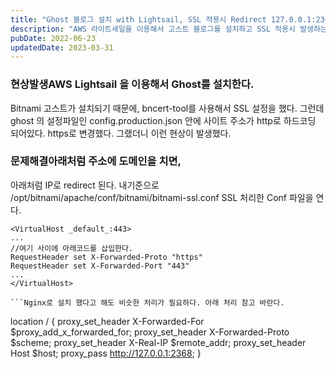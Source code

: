 ```yaml
---
title: "Ghost 블로그 설치 with Lightsail, SSL 적용시 Redirect 127.0.0.1:2368 해결방법"
description: "AWS 라이트세일을 이용해서 고스트 블로그를 설치하고 SSL 적용시 발생하는 문제를 해결합니다."
pubDate: 2022-06-23
updatedDate: 2023-03-31
---
```


### 현상발생AWS Lightsail 을 이용해서 Ghost를 설치한다.

Bitnami 고스트가 설치되기 때문에, bncert-tool를 사용해서 SSL 설정을 했다.
그런데 ghost 의 설정파일인 config.production.json 안에 사이트 주소가 http로 하드코딩 되어있다. https로 변경했다.
그랬더니 이런 현상이 발생했다.

### 문제해결아래처럼 주소에 도메인을 치면,

아래처럼 IP로 redirect 된다.
내기준으로 /opt/bitnami/apache/conf/bitnami/bitnami-ssl.conf
SSL 처리한 Conf 파일을 연다.
```
<VirtualHost _default_:443>
...
//여기 사이에 아래코드를 삽입한다. 
RequestHeader set X-Forwarded-Proto "https"
RequestHeader set X-Forwarded-Port "443"
...
</VirtualHost>

```Nginx로 설치 했다고 해도 비슷한 처리가 필요하다. 아래 처리 참고 바란다.
```
location / {
        proxy_set_header X-Forwarded-For $proxy_add_x_forwarded_for;
        proxy_set_header X-Forwarded-Proto $scheme;
        proxy_set_header X-Real-IP $remote_addr;
        proxy_set_header Host $host;
        proxy_pass http://127.0.0.1:2368;
    }

```해결완료.
